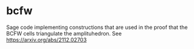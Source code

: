 # bcfw
Sage code implementing constructions that are used in the proof that the BCFW cells triangulate the amplituhedron. See https://arxiv.org/abs/2112.02703

